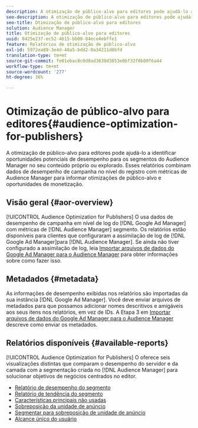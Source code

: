 ```yaml
---
description: A otimização de público-alvo para editores pode ajudá-lo a identificar oportunidades potenciais de desempenho para os segmentos do Audience Manager no seu conteúdo próprio ou explorado. Esses relatórios combinam dados de desempenho de campanha no nível do registro com métricas de Audience Manager para informar otimizações de público-alvo e oportunidades de monetização.
seo-description: A otimização de público-alvo para editores pode ajudá-lo a identificar oportunidades potenciais de desempenho para os segmentos do Audience Manager no seu conteúdo próprio ou explorado. Esses relatórios combinam dados de desempenho de campanha no nível do registro com métricas de Audience Manager para informar otimizações de público-alvo e oportunidades de monetização.
seo-title: Otimização de público-alvo para editores
solution: Audience Manager
title: Otimização de público-alvo para editores
uuid: 8425e237-ec52-4615-bb00-84ece4ebffe1
feature: Relatórios de otimização de público-alvo
exl-id: 5972ea89-3e4d-48a5-bdd2-0a34211d8bfd
translation-type: tm+mt
source-git-commit: fe01ebac8c0d0ad3630d3853e0bf32f0b00f6a44
workflow-type: tm+mt
source-wordcount: '277'
ht-degree: 36%

---
```


# Otimização de público-alvo para editores{#audience-optimization-for-publishers}

A otimização de público-alvo para editores pode ajudá-lo a identificar oportunidades potenciais de desempenho para os segmentos do Audience Manager no seu conteúdo próprio ou explorado. Esses relatórios combinam dados de desempenho de campanha no nível do registro com métricas de Audience Manager para informar otimizações de público-alvo e oportunidades de monetização.

## Visão geral {#aor-overview}

[!UICONTROL Audience Optimization for Publishers] O usa dados de desempenho de campanha em nível de log do  [!DNL Google Ad Manager] com métricas de  [!DNL Audience Manager] segmento. Os relatórios estão disponíveis para clientes que configuraram a assimilação de log de [!DNL Google Ad Manager]para [!DNL Audience Manager]. Se ainda não tiver configurado a assimilação de log, leia [Importar arquivos de dados do Google Ad Manager para o Audience Manager](import-dfp.md) para obter informações sobre como fazer isso.

## Metadados {#metadata}

As informações de desempenho exibidas nos relatórios são importadas da sua instância [!DNL Google Ad Manager]. Você deve enviar arquivos de metadados para que possamos adicionar nomes descritivos e amigáveis aos seus itens nos relatórios, em vez de IDs. A Etapa 3 em [Importar arquivos de dados do Google Ad Manager para o Audience Manager](../../../reporting/audience-optimization-reports/aor-publishers/import-dfp.md) descreve como enviar os metadados.

## Relatórios disponíveis {#available-reports}

[!UICONTROL Audience Optimization for Publishers] O oferece seis visualizações distintas que comparam o desempenho do servidor e da camada com a segmentação criada no  [!DNL Audience Manager] para solucionar objetivos de negócios centrados no editor.

+ [Relatório de desempenho do segmento](publisher-segment-performance.md)
+ [Relatório de tendência do segmento](publisher-segment-trends.md)
+ [Características principais não usadas](publisher-top-unused-traits.md)
+ [Sobreposição da unidade de anúncio](publisher-ad-unit-overlap.md)
+ [Segmentar para sobreposição de unidade de anúncio](publisher-segment-ad-unit-overlap.md)
+ [Alcance único do usuário](publisher-unique-reach.md)
